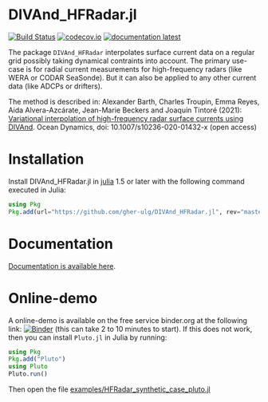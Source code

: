 # DIVAnd_HFRadar.jl

[![Build Status](https://github.com/gher-ulg/DIVAnd_HFRadar.jl/workflows/CI/badge.svg)](https://github.com/gher-ulg/DIVAnd_HFRadar.jl/actions)
[![codecov.io](http://codecov.io/github/gher-ulg/DIVAnd_HFRadar.jl/coverage.svg?branch=master)](http://codecov.io/github/gher-ulg/DIVAnd_HFRadar.jl?branch=master)
[![documentation latest](https://img.shields.io/badge/docs-dev-blue.svg)](https://gher-ulg.github.io/DIVAnd_HFRadar.jl/dev/)

The package `DIVAnd_HFRadar` interpolates surface current data on a regular grid possibly taking dynamical contraints into account.
The primary use-case is for radial current measurements for high-frequency radars (like WERA or CODAR SeaSonde). But it can also be applied to any other
current data (like ADCPs or drifters).

The method is described in: Alexander Barth, Charles Troupin, Emma Reyes, Aida Alvera-Azcárate, Jean-Marie Beckers and Joaquı́n Tintoré (2021): [Variational interpolation of high-frequency radar surface currents using DIVAnd](https://doi.org/10.1007/s10236-020-01432-x). Ocean Dynamics, doi: 10.1007/s10236-020-01432-x (open access)

# Installation

Install DIVAnd_HFRadar.jl in [julia](https://julialang.org/downloads/) 1.5 or later with the following command executed in Julia:

```julia
using Pkg
Pkg.add(url="https://github.com/gher-ulg/DIVAnd_HFRadar.jl", rev="master")
```

# Documentation

[Documentation is available here](https://gher-ulg.github.io/DIVAnd_HFRadar.jl/dev/).

# Online-demo

A online-demo is available on the free service binder.org at the following link:
[![Binder](https://mybinder.org/badge_logo.svg)](https://mybinder.org/v2/gh/fonsp/pluto-on-binder/master?urlpath=pluto/open?url=https%253A%252F%252Fraw.githubusercontent.com%252Fgher-ulg%252FDIVAnd_HFRadar.jl%252Fmaster%252Fexamples%252FHFRadar_synthetic_case_pluto.jl) (this can take 2 to 10 minutes to start). If this does not work, then you can install `Pluto.jl` in Julia by running:

```julia
using Pkg
Pkg.add("Pluto")
using Pluto
Pluto.run()
```

Then open the file [examples/HFRadar_synthetic_case_pluto.jl](examples/HFRadar_synthetic_case_pluto.jl)

